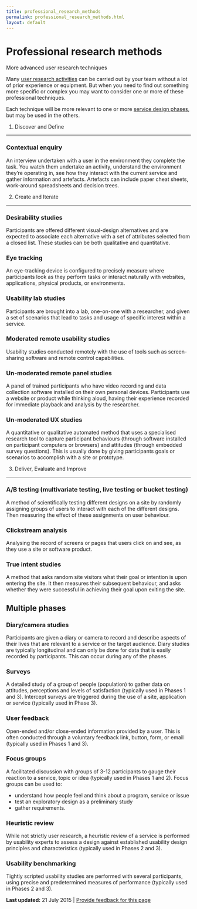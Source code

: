 ```yaml
---
title: professional_research_methods
permalink: professional_research_methods.html
layout: default
---
```

Professional research methods
=============================

More advanced user research techniques

Many [user research activities](foi_act_and_information_publication_scheme.md) can be carried out by your team without a lot of prior experience or equipment. But when you need to find out something more specific or complex you may want to consider one or more of these professional techniques.

Each technique will be more relevant to one or more [service design phases](foi_act_and_information_publication_scheme.md#phases), but may be used in the others.

1. Discover and Define
----------------------

### Contextual enquiry

An interview undertaken with a user in the environment they complete the task. You watch them undertake an activity, understand the environment they’re operating in, see how they interact with the current service and gather information and artefacts. Artefacts can include paper cheat sheets, work-around spreadsheets and decision trees.

2. Create and Iterate
---------------------

### Desirability studies

Participants are offered different visual-design alternatives and are expected to associate each alternative with a set of attributes selected from a closed list. These studies can be both qualitative and quantitative.

### Eye tracking

An eye-tracking device is configured to precisely measure where participants look as they perform tasks or interact naturally with websites, applications, physical products, or environments.

### Usability lab studies

Participants are brought into a lab, one-on-one with a researcher, and given a set of scenarios that lead to tasks and usage of specific interest within a service.

### Moderated remote usability studies

Usability studies conducted remotely with the use of tools such as screen-sharing software and remote control capabilities.

### Un-moderated remote panel studies

A panel of trained participants who have video recording and data collection software installed on their own personal devices. Participants use a website or product while thinking aloud, having their experience recorded for immediate playback and analysis by the researcher.

### Un-moderated UX studies

A quantitative or qualitative automated method that uses a specialised research tool to capture participant behaviours (through software installed on participant computers or browsers) and attitudes (through embedded survey questions). This is usually done by giving participants goals or scenarios to accomplish with a site or prototype.

3. Deliver, Evaluate and Improve
--------------------------------

### A/B testing (multivariate testing, live testing or bucket testing)

A method of scientifically testing different designs on a site by randomly assigning groups of users to interact with each of the different designs. Then measuring the effect of these assignments on user behaviour.

### Clickstream analysis

Analysing the record of screens or pages that users click on and see, as they use a site or software product.

### True intent studies

A method that asks random site visitors what their goal or intention is upon entering the site. It then measures their subsequent behaviour, and asks whether they were successful in achieving their goal upon exiting the site.

Multiple phases
---------------

### Diary/camera studies

Participants are given a diary or camera to record and describe aspects of their lives that are relevant to a service or the target audience. Diary studies are typically longitudinal and can only be done for data that is easily recorded by participants. This can occur during any of the phases.

### Surveys

A detailed study of a group of people (population) to gather data on attitudes, perceptions and levels of satisfaction (typically used in Phases 1 and 3). Intercept surveys are triggered during the use of a site, application or service (typically used in Phase 3).

### User feedback

Open-ended and/or close-ended information provided by a user. This is often conducted through a voluntary feedback link, button, form, or email (typically used in Phases 1 and 3).

### Focus groups

A facilitated discussion with groups of 3-12 participants to gauge their reaction to a service, topic or idea (typically used in Phases 1 and 2). Focus groups can be used to:

-   understand how people feel and think about a program, service or issue
-   test an exploratory design as a preliminary study
-   gather requirements.

### Heuristic review

While not strictly user research, a heuristic review of a service is performed by usability experts to assess a design against established usability design principles and characteristics (typically used in Phases 2 and 3).

### Usability benchmarking

Tightly scripted usability studies are performed with several participants, using precise and predetermined measures of performance (typically used in Phases 2 and 3).

**Last updated:** 21 July 2015 | [Provide feedback for this page](../feedback%3Furl_from=Userresearch-researchmethods.html)

